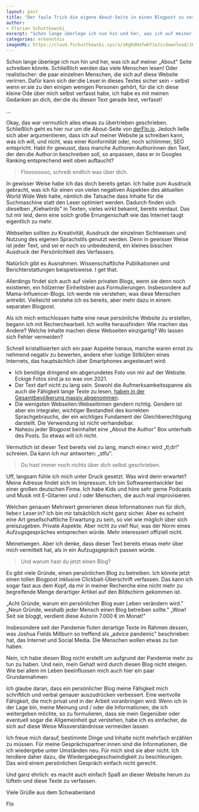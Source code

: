 ```yaml
---
layout: post
title: "Der faule Trick die eigene About-Seite in einen Blogpost zu verwandeln"
author:
- Florian Schuttkowski
excerpt: "Schon lange überlege ich nun hin und her, was ich auf meiner About Seite schreiben könnte. Schließlich werden das viele Menschen lesen! Oder realistischer: die paar einzelnen Menschen, die sich auf diese Website verirren. Dafür kann sich der:die Leser:in dieses Textes sicher sein – selbst wenn er:sie zu den einigen wenigen Personen gehört, für die ich diese kleine Ode über mich selbst verfasst habe, ich habe es mit meinen Gedanken an dich, der:die du diesen Text gerade liest, verfasst!"
categories: erkenntnis
imageURL: https://cloud.fschuttkowski.xyz/s/zKgKdHafwK7JaJs/download/JPEG-Bild.jpeg
---
```


Schon lange überlege ich nun hin und her, was ich auf meiner „About" Seite schreiben könnte. Schließlich werden das viele Menschen lesen! Oder realistischer: die paar einzelnen Menschen, die sich auf diese Website verirren. Dafür kann sich der:die Leser:in dieses Textes sicher sein – selbst wenn er:sie zu den einigen wenigen Personen gehört, für die ich diese kleine Ode über mich selbst verfasst habe, ich habe es mit meinen Gedanken an dich, der:die du diesen Text gerade liest, verfasst!

…

Okay, das war vermutlich alles etwas zu übertrieben geschrieben. Schließlich geht es hier nur um die About-Seite von [derFlo.io](https://derflo.io "DerFlo.io"). Jedoch ließe sich aber argumentieren, dass ich auf meiner Website ja schreiben kann, was ich will, und nicht, was einer Konformität oder, noch schlimmer, SEO entspricht. Habt ihr gewusst, dass manche Authoren:Authorinnen den Text, der den:die Author:in beschreiben soll, so anpassen, dass er in Googles Ranking entsprechend weit oben auftaucht? 

> Floooooooo, schreib endlich was über dich.

In gewisser Weise habe ich das doch bereits getan. Ich habe zum Ausdruck gebracht, was ich für einen von vielen negativen Aspekten des aktuellen World Wide Web halte, nämlich die Tatsache dass Inhalte für die Suchmaschine statt den Leser optimiert werden. Dadurch finden sich dieselben „Kiehwörds" in Texten, vieles wirkt bekannt, bereits verdaut. Das tut mir leid, denn eine solch große Errungenschaft wie das Internet taugt eigentlich zu mehr.

Webseiten sollten zu Kreativität, Ausdruck der einzelnen Sichtweisen und Nutzung des eigenen Sprachstils genutzt werden. Denn in gewisser Weise ist jeder Text, und sei er noch so unbedeutend, ein kleines bisschen Ausdruck der Persönlichkeit des Verfassers. 

Natürlich gibt es Ausnahmen. Wissenschaftliche Publikationen und Berichterstattungen beispielsweise. I get that. 

Allerdings findet sich auch auf vielen privaten Blogs, wenn sie denn noch existieren, ein hölzerner Einheitsbrei aus Formulierungen. Insbesondere auf Mama-Influencer-Blogs. Ich werde nie verstehen, was diese Menschen antreibt. Vielleicht verstehe ich es bereits, aber mehr dazu in einem separaten Blogpost.

Als ich mich entschlossen hatte eine neue persönliche Website zu erstellen, begann ich mit Recherchearbeit. Ich wollte herausfinden: Wie machen das Andere? Welche Inhalte machen diese Webseiten einzigartig? Wo lassen sich Fehler vermeiden? 

Schnell kristallisierten sich ein paar Aspekte heraus, manche waren ernst zu nehmend negativ zu bewerten, andere eher lustige Stilblüten eines Internets, das hauptsächlich über Smartphones angesteuert wird:

- Ich benötige dringend ein abgerundetes Foto von mir auf der Website. Eckige Fotos sind ja so was von 2021.
- Der Text darf nicht zu lang sein. Sowohl die Aufmerksamkeitsspanne als auch die Fähigkeit lange Texte zu lesen, [haben in der Gesamtbevölkerung massiv abgenommen](https://www.theguardian.com/commentisfree/2018/aug/25/skim-reading-new-normal-maryanne-wolf).
- Die wenigsten Webseiten:Webseitinnen gendern richtig. Gendern ist aber ein integraler, wichtiger Bestandteil des korrekten Sprachgebrauchs, der ein wichtiges Fundament der Gleichberechtigung darstellt. Die Verwendung ist nicht verhandelbar. 
- Nahezu jeder Blogpost beinhaltet eine „About the Author" Box unterhalb des Posts. So etwas will ich nicht.

Vermutlich ist dieser Text bereits viel zu lang, manch eine:r wird „tl;dr!" schreien. Da kann ich nur antworten: „stfu".

> Du hast immer noch nichts über dich selbst geschrieben.

Uff, langsam fühle ich mich unter Druck gesetzt. Was wird denn erwartet? Meine Adresse findet sich im Impressum. Ich bin Softwareentwickler bei einer großen deutschen Firma. Ich habe Kids und höre sehr gerne Podcasts und Musik mit E-Gitarren und / oder Menschen, die auch mal improvisieren. 

Welchen genauen Mehrwert generieren diese Informationen nun für dich, liebe:r Leser:in? Ich bin mir tatsächlich nicht ganz sicher. Aber es scheint eine Art gesellschaftliche Erwartung zu sein, so viel wie möglich über sich preiszugeben. Private Aspekte. Aber nicht zu viel! Nur, was der Norm eines Aufzugsgespräches entsprechen würde. Mehr interessiert offiziell nicht.

Meinetwegen. Aber ich denke, dass dieser Text bereits etwas mehr über mich vermittelt hat, als in ein Aufzugsgepräch passen würde.

> Und warum hast du jetzt einen Blog?

Es gibt viele Gründe, einen persönlichen Blog zu betreiben. Ich könnte jetzt einen tollen Blogpost inklusive Clickbait-Überschrift verfassen. Das kann ich sogar fast aus dem Kopf, da mir in meiner Recherche eine nicht mehr zu begreifende Menge derartiger Artikel auf den Bildschirm gekommen ist. 

„Acht Gründe, warum ein persönlicher Blog euer Leben verändern wird."
„Neun Gründe, weshalb jeder Mensch einen Blog betreiben sollte."
„Wow! Seit sie bloggt, verdient diese Autorin 7.000 € im Monat!"

Insbesondere seit der Pandemie fluten derartige Texte im Rahmen dessen, was Joshua Fields Millburn so treffend als „advice pandemic" beschrieben hat, das Internet und Social Media. Die Menschen wollen etwas zu tun haben.

Nein, ich habe diesen Blog nicht erstellt um aufgrund der Pandemie mehr zu tun zu haben. Und nein, mein Gehalt wird durch diesen Blog nicht steigen. Wie bei allem im Leben beeinflussen mich auch hier ein paar Grundannahmen:

Ich glaube daran, dass ein persönlicher Blog meine Fähigkeit mich schriftlich und verbal genauer auszudrücken verbessert. Eine wertvolle Fähigkeit, die mich privat und in der Arbeit voranbringen wird. Wenn ich in der Lage bin, meine Meinung und / oder die Informationen, die ich weitergeben möchte, so zu formulieren, dass sie mein Gegenüber oder eventuell sogar die Allgemeinheit gut verstehen, habe ich es einfacher, da sich auf diese Weise Missverständnisse vermeiden lassen.

Ich freue mich darauf, bestimmte Dinge und Inhalte nicht mehrfach erzählen zu müssen. Für meine Gesprächspartner:innen sind die Informationen, die ich wiedergebe unter Umständen neu. Für mich sind sie aber nicht. Ich tendiere daher dazu, die Wiedergabegeschwindigkeit zu beschleunigen. Das wird einem persönlichen Gespräch einfach nicht gerecht. 

Und ganz ehrlich: es macht auch einfach Spaß an dieser Website herum zu tüfteln und diese Texte zu verfassen.

Viele Grüße aus dem Schwabenland

Flo